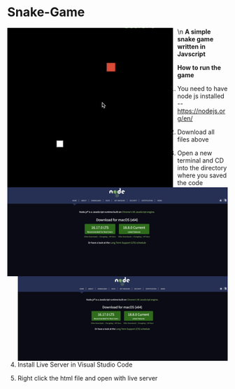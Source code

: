 # Snake-Game

<img src="snakess.png"
     alt="Markdown Monster icon"
     style="float: left; margin-right: 10px;" />
     
\n
**A simple snake game written in Javscript**

**__How to run the game__**
1. You need to have node js installed -- https://nodejs.org/en/

<img src="nodess.png"
     alt="Markdown Monster icon"
     style="float: left; margin-right: 10px;" />

2. Download all files above
3. Open a new terminal and CD into the directory where you saved the code
<img src="nodess.png"
     alt="Markdown Monster icon"
     style="float: left; margin-right: 10px;" />

4. Install Live Server in Visual Studio Code
5. Right click the html file and open with live server
